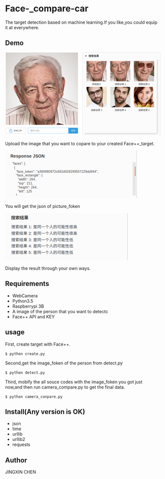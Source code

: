 # Face-_compare-car
The target detection based on machine learning.If you like,you could equip it at everywhere.

## Demo
![](https://github.com/chenjingxin97/Face-_compare-car/blob/master/Screenshot%20from%202017-07-11%2019-15-19.png)

Upload the image that you want to copare to your created Face++_target.

![](https://github.com/chenjingxin97/Face-_compare-car/blob/master/Screenshot%20from%202017-07-11%2019-16-36.png)

You will get the json of picture_foken

![](https://github.com/chenjingxin97/Face-_compare-car/blob/master/Screenshot%20from%202017-07-11%2019-16-46.png)

Display the result through your own ways.

## Requirements
* WebCamera
* Python3.5
* Raspberrypi 3B
* A image of the person that you want to detectc
* Face++ API and KEY
## usage
First, create target with Face++.

    $ python create.py

Second,get the image_foken of the person from detect.py

    $ python detect.py
    
Third, mobify the all souce codes with the image_foken you got just now,and then run camera_compare.py to get the final data.

    $ python camera_conpare.py

## Install(Any version is OK)
* json 
* time 
* urllib 
* urllib2
* requests

## Author
JINGXIN CHEN
